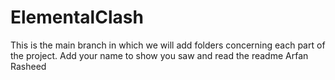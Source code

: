 # ElementalClash
This is the main branch in which we will add folders concerning each part of the project.
Add your name to show you saw and read the readme
Arfan Rasheed
